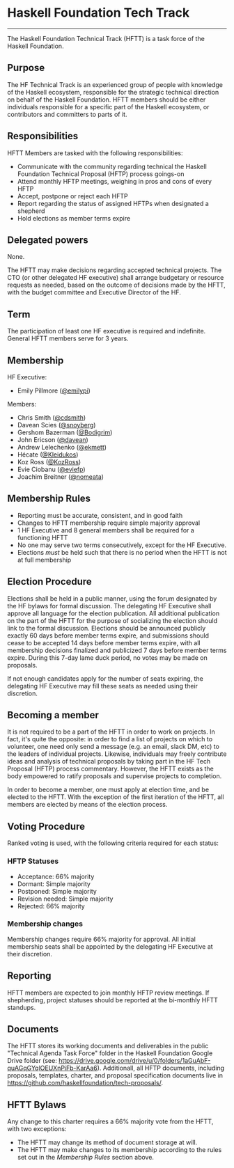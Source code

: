 # Haskell Foundation Tech Track

---

The Haskell Foundation Technical Track (HFTT) is a task force of the Haskell Foundation.

## Purpose

The HF Technical Track is an experienced group of people with knowledge of the Haskell ecosystem, responsible for the strategic technical direction on behalf of the Haskell Foundation. HFTT members should be either individuals responsible for a specific part of the Haskell ecosystem, or contributors and committers to parts of it.


## Responsibilities

HFTT Members are tasked with the following responsibilities:

- Communicate with the community regarding technical the Haskell Foundation Technical Proposal (HFTP) process goings-on
- Attend monthly HFTP meetings, weighing in pros and cons of every HFTP
- Accept, postpone or reject each HFTP
- Report regarding the status of assigned HFTPs when designated a shepherd
- Hold elections as member terms expire

## Delegated powers

None.

The HFTT may make decisions regarding accepted technical projects. The CTO (or other delegated HF executive) shall arrange budgetary or resource requests as needed, based on the outcome of decisions made by the HFTT, with the budget committee and Executive Director of the HF.


## Term

The participation of least one HF executive is required and indefinite. General HFTT members serve for 3 years.

## Membership

HF Executive:

- Emily Pillmore ([@emilypi](https://github.com/emilypi))

Members:

- Chris Smith ([@cdsmith](https://github.com/cdsmith))
- Davean Scies ([@snoyberg](https://github.com/davean))
- Gershom Bazerman ([@Bodigrim](https://github.com/gbaz))
- John Ericson ([@davean](https://github.com/Ericson2314))
- Andrew Lelechenko ([@ekmett](https://github.com/Bodigrim))
- Hécate ([@Kleidukos](https://github.com/Kleidukos))
- Koz Ross ([@KozRoss](https://github.com/kozross))
- Evie Ciobanu ([@eviefp](https://github.com/eviefp))
- Joachim Breitner ([@nomeata](https://github.com/nomeata/))

## Membership Rules

- Reporting must be accurate, consistent, and in good faith
- Changes to HFTT membership require simple majority approval
- 1 HF Executive and 8 general members shall be required for a functioning HFTT
- No one may serve two terms consecutively, except for the HF Executive.
- Elections *must* be held such that there is no period when the HFTT is not at full membership

## Election Procedure

Elections shall be held in a public manner, using the forum designated by the HF bylaws for formal discussion. The delegating HF Executive shall approve all language for the election publication. All additional publication on the part of the HFTT for the purpose of socializing the election should link to the formal discussion. Elections should be announced publicly exactly 60 days before member terms expire, and submissions should cease to be accepted 14 days before member terms expire, with all membership decisions finalized and publicized 7 days before member terms expire. During this 7-day lame duck period, no votes may be made on proposals.

If not enough candidates apply for the number of seats expiring, the delegating HF Executive may fill these seats as needed using their discretion.

## Becoming a member

It is not required to be a part of the HFTT in order to work on projects. In fact, it's quite the opposite: in order to find a list of projects on which to volunteer, one need only send a message (e.g. an email, slack DM, etc) to the leaders of individual projects. Likewise, individuals may freely contribute ideas and analysis of technical proposals by taking part in the HF Tech Proposal (HFTP) process commentary. However, the HFTT exists as the body empowered to ratify proposals and supervise projects to completion.

In order to become a member, one must apply at election time, and be elected to the HFTT. With the exception of the first iteration of the HFTT, all members are elected by means of the election process.


## Voting Procedure

Ranked voting is used, with the following criteria required for each status:

### HFTP Statuses

- Acceptance: 66% majority
- Dormant: Simple majority
- Postponed: Simple majority
- Revision needed: Simple majority
- Rejected: 66% majority

### Membership changes

Membership changes require 66% majority for approval. All initial membership seats shall be appointed by the delegating HF Executive at their discretion.


## Reporting

HFTT members are expected to join monthly HFTP review meetings. If shepherding, project statuses should be reported at the bi-monthly HFTT standups.


## Documents

The HFTT stores its working documents and deliverables in the public "Technical Agenda Task Force" folder in the Haskell
Foundation Google Drive folder (see: https://drive.google.com/drive/u/0/folders/1aGuAbF-quAGqGYqlOEUXnPiFb-KarAa6). Additionall, all HFTP documents, including proposals, templates, charter, and proposal specification documents live in https://github.com/haskellfoundation/tech-proposals/.


## HFTT Bylaws

Any change to this charter requires a 66% majority vote from the HFTT, with two exceptions:

* The HFTT may change its method of document storage at will.
* The HFTT may make changes to its membership according to the rules set
  out in the *Membership Rules* section above.
